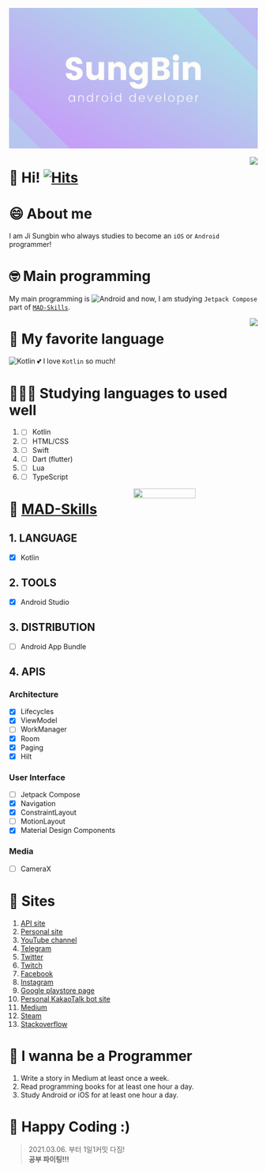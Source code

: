 [![banner](SungBin.png)](https://github.com/jisungbin/fashion-guide)

<img align="right" src="https://github-readme-stats.vercel.app/api?username=jisungbin&show_icons=true" />

# 👋 Hi! [![Hits](https://hits.seeyoufarm.com/api/count/incr/badge.svg?url=https%3A%2F%2Fgithub.com%2Fjisungbin%2Fjisungbin&count_bg=%2396D667&title_bg=%23555555&icon=ghostery.svg&icon_color=%23FFFFFF&title=see+my+profile&edge_flat=false)](https://hits.seeyoufarm.com)

# 😄 About me
I am Ji Sungbin who always studies to become an `iOS` or `Android` programmer!

# 🤓 Main programming
My main programming is ![Android](https://img.shields.io/badge/-Android-00c717?style=for-the-badge&logo=android&logoColor=fff) and now, I am studying `Jetpack Compose` part of [`MAD-Skills`](https://developer.android.com/modern-android-development).

<img align="right" src="https://github-readme-stats.vercel.app/api/top-langs/?username=jisungbin&layout=compact&hide=python,css" />

# 🥰 My favorite language
![Kotlin](https://img.shields.io/badge/-Kotlin-0095d5?style=for-the-badge&logo=kotlin&logoColor=fff) 💕 I love `Kotlin` so much!

# 👨🏻‍💻 Studying languages to used well
1. - [ ] Kotlin
2. - [ ] HTML/CSS
3. - [ ] Swift
4. - [ ] Dart (flutter)
5. - [ ] Lua
6. - [ ] TypeScript

<img align="right" src="https://wakatime.com/share/@jisungbin/837b5c9e-8147-4a34-acd7-2292b3a33978.png" height="50%" width="50%" />

# 🤪 [MAD-Skills](https://developer.android.com/modern-android-development)
## 1. LANGUAGE
- [x] Kotlin

## 2. TOOLS
- [x] Android Studio

## 3. DISTRIBUTION
- [ ] Android App Bundle

## 4. APIS
### Architecture
- [x] Lifecycles
- [x] ViewModel
- [ ] WorkManager
- [x] Room
- [x] Paging
- [x] Hilt

### User Interface
- [ ] Jetpack Compose
- [x] Navigation
- [x] ConstraintLayout
- [ ] MotionLayout
- [x] Material Design Components

### Media
- [ ] CameraX

# 🔗 Sites
1. [API site](https://sungbin.me)
2. [Personal site](https://sungb.in)
3. [YouTube channel](https://www.youtube.com/channel/UChubzljAKmAZQ65VFyR7cYA)
4. [Telegram](https://t.me/sungbin5304)
5. [Twitter](https://twitter.com/sungbin_dev)
6. [Twitch](https://www.twitch.tv/sungbin5304)
7. [Facebook](https://www.facebook.com/profile.php?id=100013373946772)
8. [Instagram](https://www.instagram.com/sungbin__5304)
9. [Google playstore page](https://play.google.com/store/apps/dev?id=5527691348431041833)
10. [Personal KakaoTalk bot site](https://zmobot.xyz)
11. [Medium](https://jisungbin.medium.com)
12. [Steam](https://steamcommunity.com/id/sungbin5304/)
13. [Stackoverflow](https://stackoverflow.com/users/14299073/jisungbin?tab=profile)

# 🙏 I wanna be a Programmer
1. Write a story in Medium at least once a week.
2. Read programming books for at least one hour a day.
3. Study Android or iOS for at least one hour a day.

# 🤗 Happy Coding :)
> 2021.03.06. 부터 1일1커밋 다짐!<br/>
> **공부 파이팅!!!**

